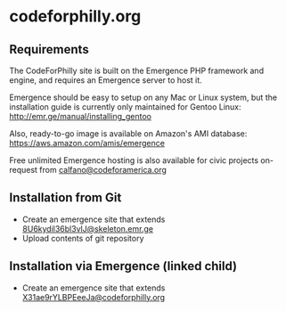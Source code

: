 # codeforphilly.org

## Requirements
The CodeForPhilly site is built on the Emergence PHP framework and engine, and requires an Emergence server to host it.

Emergence should be easy to setup on any Mac or Linux system, but the installation guide is currently only maintained for Gentoo Linux: http://emr.ge/manual/installing_gentoo

Also, ready-to-go image is available on Amazon's AMI database: https://aws.amazon.com/amis/emergence

Free unlimited Emergence hosting is also available for civic projects on-request from calfano@codeforamerica.org

## Installation from Git
-  Create an emergence site that extends 8U6kydil36bl3vlJ@skeleton.emr.ge
-  Upload contents of git repository

## Installation via Emergence (linked child)
-  Create an emergence site that extends X31ae9rYLBPEeeJa@codeforphilly.org
